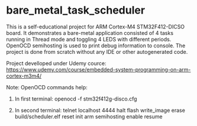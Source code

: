 # bare_metal_task_scheduler

This is a self-educational project for ARM Cortex-M4 STM32F412-DICSO board.
It demonstrates a bare-metal application consisted of 4 tasks running in Thread mode and toggling 4 LEDS with different periods. OpenOCD semihosting is used to print debug information to console.
The project is done from scratch without any IDE or other autogenerated code.

Project develloped under Udemy cource: https://www.udemy.com/course/embedded-system-programming-on-arm-cortex-m3m4/

Note:
OpenOCD commands help:
1. In first terminal:
openocd -f stm32f412g-disco.cfg

2. In second terminal:
telnet localhost 4444
halt
flash write_image erase build/scheduler.elf
reset init
arm semihosting enable
resume
